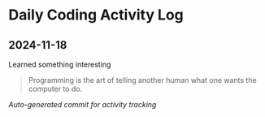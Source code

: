 # Daily Coding Activity Log

## 2024-11-18

Learned something interesting

> Programming is the art of telling another human what one wants the computer to do.

*Auto-generated commit for activity tracking*
